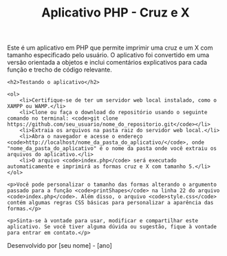 <!DOCTYPE html>
<html lang="pt-br">
<head>
    <meta charset="UTF-8">
    <title>Aplicativo PHP - Cruz e X</title>
</head>
<body>
    <header>
        <h1>Aplicativo PHP - Cruz e X</h1>
    </header>
  <main>
    <p>Este é um aplicativo em PHP que permite imprimir uma cruz e um X com tamanho especificado pelo usuário. O aplicativo foi convertido em uma versão orientada a objetos e inclui comentários explicativos para cada função e trecho de código relevante.</p>

    <h2>Testando o aplicativo</h2>

    <ol>
        <li>Certifique-se de ter um servidor web local instalado, como o XAMPP ou WAMP.</li>
        <li>Clone ou faça o download do repositório usando o seguinte comando no terminal: <code>git clone https://github.com/seu_usuario/nome_do_repositorio.git</code></li>
        <li>Extraia os arquivos na pasta raiz do servidor web local.</li>
        <li>Abra o navegador e acesse o endereço <code>http://localhost/nome_da_pasta_do_aplicativo/</code>, onde "nome_da_pasta_do_aplicativo" é o nome da pasta onde você extraiu os arquivos do aplicativo.</li>
        <li>O arquivo <code>index.php</code> será executado automaticamente e imprimirá as formas cruz e X com tamanho 5.</li>
    </ol>

    <p>Você pode personalizar o tamanho das formas alterando o argumento passado para a função <code>printShapes</code> na linha 22 do arquivo <code>index.php</code>. Além disso, o arquivo <code>style.css</code> contém algumas regras CSS básicas para personalizar a aparência das formas.</p>

    <p>Sinta-se à vontade para usar, modificar e compartilhar este aplicativo. Se você tiver alguma dúvida ou sugestão, fique à vontade para entrar em contato.</p>
</main>

<footer>
    <p>Desenvolvido por [seu nome] - [ano]</p>
</footer>
</body>
</html>

